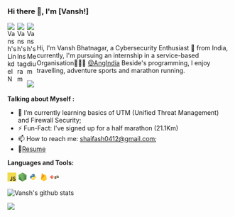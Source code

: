 ### Hi there 👋, I'm [Vansh!]


<a href="https://www.linkedin.com/in/vansh-bhatnagar-9774a8221/">
  <img align="left" alt="Vansh's LinkdeIN" width="22px" src="https://cdn.jsdelivr.net/npm/simple-icons@v3/icons/linkedin.svg" />
</a>
<a href="https://www.instagram.com/vanshb_9/">
  <img align="left" alt="Vansh's Instagram" width="22px" src="https://cdn.jsdelivr.net/npm/simple-icons@v3/icons/instagram.svg" />
</a>
<a href="https://medium.com/@shaifash0412">
  <img align="left" alt="Vansh's Medium" width="22px" src="https://cdn.jsdelivr.net/npm/simple-icons@v3/icons/codechef.svg" />
</a>

<br />
<br />

Hi, I'm Vansh Bhatnagar, a Cybersecurity Enthusiast 🚀 from India, currently, I'm pursuing an internship in a service-based Organisation🙍🏽‍♂️ [@AngIndia](https://www.angindia.in/) Beside's programming, I enjoy travelling, adventure sports and marathon running.

<div align ="left">
 <img src="https://media.giphy.com/media/hun4DFmfnDId3lid5b/giphy.gif" >

  
**Talking about Myself :**

- 🌱 I’m currently learning basics of UTM (Unified Threat Management) and Firewall Security; 
- ⚡️ Fun-Fact: I've signed up for a half marathon (21.1Km)
- 📫 How to reach me: shaifash0412@gmail.com;
- 📝[Resume](https://drive.google.com/file/d/1rVCjRvNBn3jVhiBSjjRfOOuzSv9QUrG2/view?usp=sharing)


**Languages and Tools:**  

<code><img height="20" src="https://raw.githubusercontent.com/github/explore/80688e429a7d4ef2fca1e82350fe8e3517d3494d/topics/javascript/javascript.png"></code>
<code><img height="20" src="https://raw.githubusercontent.com/github/explore/80688e429a7d4ef2fca1e82350fe8e3517d3494d/topics/nodejs/nodejs.png"></code>
<code><img height="20" src="https://raw.githubusercontent.com/github/explore/80688e429a7d4ef2fca1e82350fe8e3517d3494d/topics/python/python.png"></code>
<code><img height="20" src="https://raw.githubusercontent.com/github/explore/80688e429a7d4ef2fca1e82350fe8e3517d3494d/topics/firebase/firebase.png"></code>
<code><img height="20" src="https://raw.githubusercontent.com/github/explore/80688e429a7d4ef2fca1e82350fe8e3517d3494d/topics/git/git.png"></code>


![Vansh's github stats](https://github-readme-stats.vercel.app/api?username=Oreoguy&show_icons=true&hide_border=true)

<a href="https://github.com/Jrap-bit/MalwareGuard">
  <img align="left" src="https://github-readme-stats.vercel.app/api/pin/?username=Oreoguy&repo=A-POP" />
</a>

